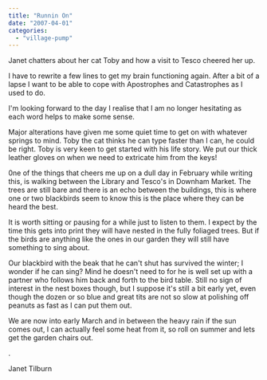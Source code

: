 ```yaml
---
title: "Runnin On"
date: "2007-04-01"
categories: 
  - "village-pump"
---
```


Janet chatters about her cat Toby and how a visit to Tesco cheered her up.

I have to rewrite a few lines to get my brain functioning again. After a bit of a lapse I want to be able to cope with Apostrophes and Catastrophes as I used to do.

I'm looking forward to the day I realise that I am no longer hesitating as each word helps to make some sense.

Major alterations have given me some quiet time to get on with whatever springs to mind. Toby the cat thinks he can type faster than I can, he could be right. Toby is very keen to get started with his life story. We put our thick leather gloves on when we need to extricate him from the keys!

0ne of the things that cheers me up on a dull day in February while writing this, is walking between the Library and Tesco's in Downham Market. The trees are still bare and there is an echo between the buildings, this is where one or two blackbirds seem to know this is the place where they can be heard the best.

It is worth sitting or pausing for a while just to listen to them. I expect by the time this gets into print they will have nested in the fully foliaged trees. But if the birds are anything like the ones in our garden they will still have something to sing about.

Our blackbird with the beak that he can't shut has survived the winter; I wonder if he can sing? Mind he doesn't need to for he is well set up with a partner who follows him back and forth to the bird table. Still no sign of interest in the nest boxes though, but I suppose it's still a bit early yet, even though the dozen or so blue and great tits are not so slow at polishing off peanuts as fast as I can put them out.

We are now into early March and in between the heavy rain if the sun comes out, I can actually feel some heat from it, so roll on summer and lets get the garden chairs out.

.

Janet Tilburn
